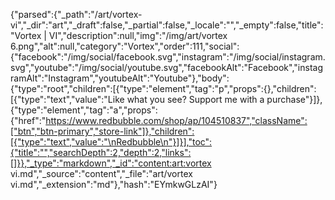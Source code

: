 {"parsed":{"_path":"/art/vortex-vi","_dir":"art","_draft":false,"_partial":false,"_locale":"","_empty":false,"title":"Vortex | VI","description":null,"img":"/img/art/vortex 6.png","alt":null,"category":"Vortex","order":111,"social":{"facebook":"/img/social/facebook.svg","instagram":"/img/social/instagram.svg","youtube":"/img/social/youtube.svg","facebookAlt":"Facebook","instagramAlt":"Instagram","youtubeAlt":"Youtube"},"body":{"type":"root","children":[{"type":"element","tag":"p","props":{},"children":[{"type":"text","value":"Like what you see? Support me with a purchase"}]},{"type":"element","tag":"a","props":{"href":"https://www.redbubble.com/shop/ap/104510837","className":["btn","btn-primary","store-link"]},"children":[{"type":"text","value":"\nRedbubble\n"}]}],"toc":{"title":"","searchDepth":2,"depth":2,"links":[]}},"_type":"markdown","_id":"content:art:vortex vi.md","_source":"content","_file":"art/vortex vi.md","_extension":"md"},"hash":"EYmkwGLzAI"}